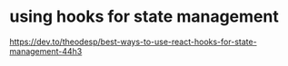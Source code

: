 # using hooks for state management

https://dev.to/theodesp/best-ways-to-use-react-hooks-for-state-management-44h3